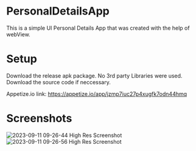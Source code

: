 # PersonalDetailsApp

This is a simple UI Personal Details App that was created with the help of webView.

# Setup


Download the release apk package. No 3rd party Libraries were used.
Download the source code if neccessary.

Appetize.io link: https://appetize.io/app/jzmp7iuc27p4xugfk7odn44hmq

# Screenshots
![2023-09-11 09-26-44 High Res Screenshot](https://github.com/TunmiseAyeni/PersonalDetailsApp/assets/121861039/41c6fa85-266b-4642-a99c-4cd71dc9620b)
![2023-09-11 09-26-56 High Res Screenshot](https://github.com/TunmiseAyeni/PersonalDetailsApp/assets/121861039/fec33ae6-d9c7-4b3a-822c-e569e955f142)
